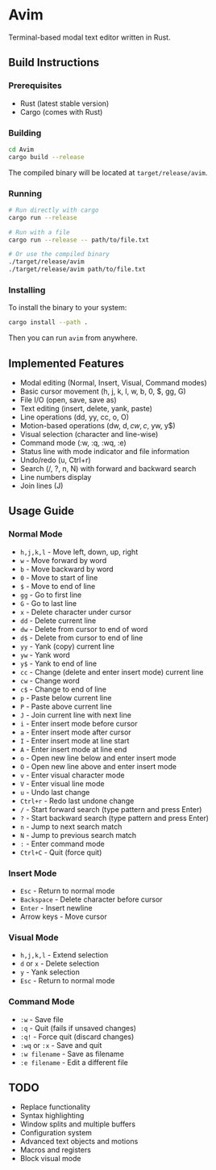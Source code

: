 # Avim

Terminal-based modal text editor written in Rust.

## Build Instructions

### Prerequisites
- Rust (latest stable version)
- Cargo (comes with Rust)

### Building
```bash
cd Avim
cargo build --release
```

The compiled binary will be located at `target/release/avim`.

### Running
```bash
# Run directly with cargo
cargo run --release

# Run with a file
cargo run --release -- path/to/file.txt

# Or use the compiled binary
./target/release/avim
./target/release/avim path/to/file.txt
```

### Installing
To install the binary to your system:
```bash
cargo install --path .
```
Then you can run `avim` from anywhere.

## Implemented Features

- Modal editing (Normal, Insert, Visual, Command modes)
- Basic cursor movement (h, j, k, l, w, b, 0, $, gg, G)
- File I/O (open, save, save as)
- Text editing (insert, delete, yank, paste)
- Line operations (dd, yy, cc, o, O)
- Motion-based operations (dw, d$, cw, c$, yw, y$)
- Visual selection (character and line-wise)
- Command mode (:w, :q, :wq, :e)
- Status line with mode indicator and file information
- Undo/redo (u, Ctrl+r)
- Search (/, ?, n, N) with forward and backward search
- Line numbers display
- Join lines (J)

## Usage Guide

### Normal Mode
- `h,j,k,l` - Move left, down, up, right
- `w` - Move forward by word
- `b` - Move backward by word
- `0` - Move to start of line
- `$` - Move to end of line
- `gg` - Go to first line
- `G` - Go to last line
- `x` - Delete character under cursor
- `dd` - Delete current line
- `dw` - Delete from cursor to end of word
- `d$` - Delete from cursor to end of line
- `yy` - Yank (copy) current line
- `yw` - Yank word
- `y$` - Yank to end of line
- `cc` - Change (delete and enter insert mode) current line
- `cw` - Change word
- `c$` - Change to end of line
- `p` - Paste below current line
- `P` - Paste above current line
- `J` - Join current line with next line
- `i` - Enter insert mode before cursor
- `a` - Enter insert mode after cursor
- `I` - Enter insert mode at line start
- `A` - Enter insert mode at line end
- `o` - Open new line below and enter insert mode
- `O` - Open new line above and enter insert mode
- `v` - Enter visual character mode
- `V` - Enter visual line mode
- `u` - Undo last change
- `Ctrl+r` - Redo last undone change
- `/` - Start forward search (type pattern and press Enter)
- `?` - Start backward search (type pattern and press Enter)
- `n` - Jump to next search match
- `N` - Jump to previous search match
- `:` - Enter command mode
- `Ctrl+C` - Quit (force quit)

### Insert Mode
- `Esc` - Return to normal mode
- `Backspace` - Delete character before cursor
- `Enter` - Insert newline
- Arrow keys - Move cursor

### Visual Mode
- `h,j,k,l` - Extend selection
- `d` or `x` - Delete selection
- `y` - Yank selection
- `Esc` - Return to normal mode

### Command Mode
- `:w` - Save file
- `:q` - Quit (fails if unsaved changes)
- `:q!` - Force quit (discard changes)
- `:wq` or `:x` - Save and quit
- `:w filename` - Save as filename
- `:e filename` - Edit a different file

## TODO

- Replace functionality
- Syntax highlighting
- Window splits and multiple buffers
- Configuration system
- Advanced text objects and motions
- Macros and registers
- Block visual mode
